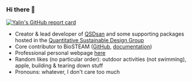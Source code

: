 ### Hi there 👋

[![Yalin's GitHub report card](https://github-readme-stats.vercel.app/api?username=yalinli2)](https://github.com/yalinli2/github-readme-stats&theme=cobalt2&show_icons=true&count_private=true)

- Creator & lead developer of [QSDsan](https://qsdsan.com) and some supporting packages hosted in the [Quantitative Sustainable Design Group](https://github.com/QSD-Group)
- Core contributor to BioSTEAM ([GitHub](https://github.com/BioSTEAMDevelopmentGroup/biosteam), [documentation](https://biosteam.readthedocs.io/))
- Professional personal webpage [here](https://yalinli.me)
- Random likes (no particular order): outdoor activities (not swimming), apple, building & tearing down stuff
- Pronouns: whatever, I don't care too much

